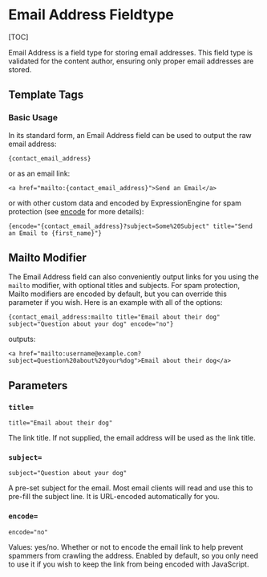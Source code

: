 <!--
    This source file is part of the open source project
    ExpressionEngine User Guide (https://github.com/ExpressionEngine/ExpressionEngine-User-Guide)

    @link      https://expressionengine.com/
    @copyright Copyright (c) 2003-2019, EllisLab Corp. (https://ellislab.com)
    @license   https://expressionengine.com/license Licensed under Apache License, Version 2.0
-->

# Email Address Fieldtype

[TOC]

Email Address is a field type for storing email addresses. This field type is validated for the content author, ensuring only proper email addresses are stored.

## Template Tags

### Basic Usage

In its standard form, an Email Address field can be used to output the raw email address:

    {contact_email_address}

or as an email link:

    <a href="mailto:{contact_email_address}">Send an Email</a>

or with other custom data and encoded by ExpressionEngine for spam protection (see [encode](templates/globals/single-variables.md#encode) for more details):

    {encode="{contact_email_address}?subject=Some%20Subject" title="Send an Email to {first_name}"}

## Mailto Modifier

The Email Address field can also conveniently output links for you using the `mailto` modifier, with optional titles and subjects. For spam protection, Mailto modifiers are encoded by default, but you can override this parameter if you wish. Here is an example with all of the options:

    {contact_email_address:mailto title="Email about their dog" subject="Question about your dog" encode="no"}

outputs:

    <a href="mailto:username@example.com?subject=Question%20about%20your%dog">Email about their dog</a>

## Parameters

### `title=`

    title="Email about their dog"

The link title. If not supplied, the email address will be used as the link title.

### `subject=`

    subject="Question about your dog"

A pre-set subject for the email. Most email clients will read and use this to pre-fill the subject line. It is URL-encoded automatically for you.

### `encode=`

    encode="no"

Values: yes/no. Whether or not to encode the email link to help prevent spammers from crawling the address. Enabled by default, so you only need to use it if you wish to keep the link from being encoded with JavaScript.

